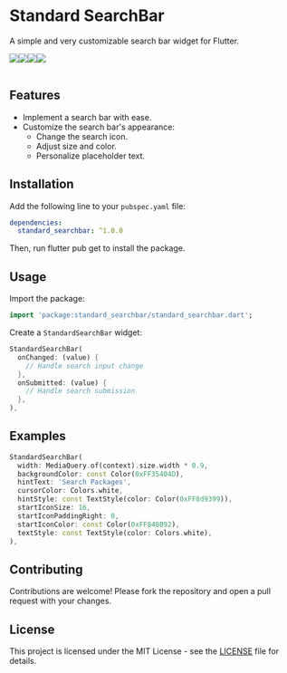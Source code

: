 # Standard SearchBar

<!-- [![Pub Version](https://img.shields.io/pub/v/easy_search_bar.svg)](https://pub.dev/packages/easy_search_bar) -->
<!-- [![GitHub](https://img.shields.io/github/license/ManelRosPuig/StandardSearchBar)](https://github.com/ManelRosPuig/StandardSearchBar/blob/main/LICENSE) -->

A simple and very customizable search bar widget for Flutter.

<table>
  <tr><img src="https://raw.githubusercontent.com/ManelRosPuig/StandardSearchBar/main/images/1.png"></tr>
  <tr><img src="https://raw.githubusercontent.com/ManelRosPuig/StandardSearchBar/main/images/2.png"></tr>
  <tr><img src="https://raw.githubusercontent.com/ManelRosPuig/StandardSearchBar/main/images/3.png"></tr>
  <tr><img src="https://raw.githubusercontent.com/ManelRosPuig/StandardSearchBar/main/images/4.png"></tr>
</table>

## Features

- Implement a search bar with ease.
- Customize the search bar's appearance:
  - Change the search icon.
  - Adjust size and color.
  - Personalize placeholder text.

## Installation

Add the following line to your `pubspec.yaml` file:

```yaml
dependencies:
  standard_searchbar: ^1.0.0
```

Then, run flutter pub get to install the package.

## Usage

Import the package:

```dart
import 'package:standard_searchbar/standard_searchbar.dart';
```

Create a `StandardSearchBar` widget:

```dart
StandardSearchBar(
  onChanged: (value) {
    // Handle search input change
  },
  onSubmitted: (value) {
    // Handle search submission
  },
),
```

## Examples

```dart
StandardSearchBar(
  width: MediaQuery.of(context).size.width * 0.9,
  backgroundColor: const Color(0xFF35404D),
  hintText: 'Search Packages',
  cursorColor: Colors.white,
  hintStyle: const TextStyle(color: Color(0xFF8d9399)),
  startIconSize: 16,
  startIconPaddingRight: 0,
  startIconColor: const Color(0xFF848B92),
  textStyle: const TextStyle(color: Colors.white),
),
```

## Contributing

Contributions are welcome! Please fork the repository and open a pull request with your changes.

## License

This project is licensed under the MIT License - see the [LICENSE](LICENSE) file for details.